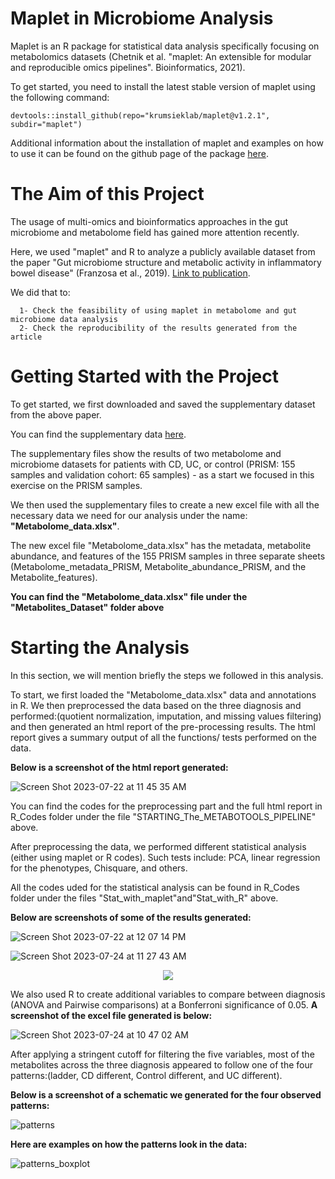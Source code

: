 # **Maplet in Microbiome Analysis**

Maplet is an R package for statistical data analysis specifically focusing on metabolomics datasets (Chetnik et al. "maplet: An extensible for modular and reproducible omics pipelines". Bioinformatics, 2021). 

To get started, you need to install the latest stable version of maplet using the following command:

```
devtools::install_github(repo="krumsieklab/maplet@v1.2.1", subdir="maplet")
```

Additional information about the installation of maplet and examples on how to use it can be found on the github page of the package [here](https://github.com/krumsieklab/maplet). 


# **The Aim of this Project**

The usage of multi-omics and bioinformatics approaches in the gut microbiome and metabolome field has gained more attention recently. 

Here, we used "maplet" and R to analyze a publicly available dataset from the paper "Gut microbiome structure and metabolic activity in inflammatory bowel disease" (Franzosa et al., 2019). [Link to publication](https://www.ncbi.nlm.nih.gov/pmc/articles/PMC6342642/pdf/nihms-1510763.pdf). 

We did that to: 
     
      1- Check the feasibility of using maplet in metabolome and gut microbiome data analysis 
      2- Check the reproducibility of the results generated from the article 

# **Getting Started with the Project**

To get started, we first downloaded and saved the supplementary dataset from the above paper. 

You can find the supplementary data [here](https://www.ncbi.nlm.nih.gov/pmc/articles/PMC6342642/).

The supplementary files show the results of two metabolome and microbiome datasets for patients with CD, UC, or control (PRISM: 155 samples and validation cohort: 65 samples) - as a start we focused in this exercise on the PRISM samples. 

We then used the supplementary files to create a new excel file with all the necessary data we need for our analysis under the name: **"Metabolome_data.xlsx"**. 

The new excel file "Metabolome_data.xlsx" has the metadata, metabolite abundance, and features of the 155 PRISM samples in three separate sheets (Metabolome_metadata_PRISM, Metabolite_abundance_PRISM, and the Metabolite_features).

**You can find the "Metabolome_data.xlsx" file under the "Metabolites_Dataset" folder above** 

# **Starting the Analysis**

In this section, we will mention briefly the steps we followed in this analysis.

To start, we first loaded the "Metabolome_data.xlsx" data and annotations in R. We then preprocessed the data based on the three diagnosis and performed:(quotient normalization, imputation, and missing values filtering) and then generated an html report of the pre-processing results. The html report gives a summary output of all the functions/ tests performed on the data.

**Below is a screenshot of the html report generated:** 

![Screen Shot 2023-07-22 at 11 45 35 AM](https://github.com/RKA2020/Maplet_Gut_Data/assets/127655038/fbc58eb7-2ae9-4410-ac0b-a020e8c4ea9f)

You can find the codes for the preprocessing part and the full html report in R_Codes folder under the file "STARTING_The_METABOTOOLS_PIPELINE" above.
                 
After preprocessing the data, we performed different statistical analysis (either using maplet or R codes). Such tests include: PCA, linear regression for the phenotypes, Chisquare, and others. 

All the codes uded for the statistical analysis can be found in R_Codes folder under the files "Stat_with_maplet"and"Stat_with_R" above.

**Below are screenshots of some of the results generated:** 

![Screen Shot 2023-07-22 at 12 07 14 PM](https://github.com/RKA2020/Maplet_Gut_Data/assets/127655038/798741c5-d531-40ff-9e38-d6a9607a9cad)

![Screen Shot 2023-07-24 at 11 27 43 AM](https://github.com/RKA2020/Maplet_Gut_Data/assets/127655038/389cea6b-b91b-42c6-ae75-7ce61b08c8ab)


<p align="center">
  <img src="https://user-images.githubusercontent.com/127655038/255323084-4ba21d3b-d18d-48c0-947e-372064e0e7da.png">
</p>

We also used R to create additional variables to compare between diagnosis (ANOVA and Pairwise comparisons) at a Bonferroni significance of 0.05. **A screenshot of the excel file generated is below:**

![Screen Shot 2023-07-24 at 10 47 02 AM](https://github.com/RKA2020/Maplet_Gut_Data/assets/127655038/262320dd-ea61-4bcd-89f5-499255981b13)


After applying a stringent cutoff for filtering the five variables, most of the metabolites across the three diagnosis appeared to follow one of the four patterns:(ladder, CD different, Control different, and UC different). 

**Below is a screenshot of a schematic we generated for the four observed patterns:** 


![patterns](https://github.com/RKA2020/Maplet_Gut_Data/assets/127655038/7689df54-706d-4f60-a745-9e74ff5348bb)

**Here are examples on how the patterns look in the data:**

![patterns_boxplot](https://github.com/RKA2020/Maplet_Gut_Data/assets/127655038/3220b88d-d661-4848-a61a-0b4071bf3276)


